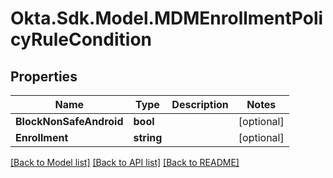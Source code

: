 # Okta.Sdk.Model.MDMEnrollmentPolicyRuleCondition

## Properties

Name | Type | Description | Notes
------------ | ------------- | ------------- | -------------
**BlockNonSafeAndroid** | **bool** |  | [optional] 
**Enrollment** | **string** |  | [optional] 

[[Back to Model list]](../README.md#documentation-for-models) [[Back to API list]](../README.md#documentation-for-api-endpoints) [[Back to README]](../README.md)


